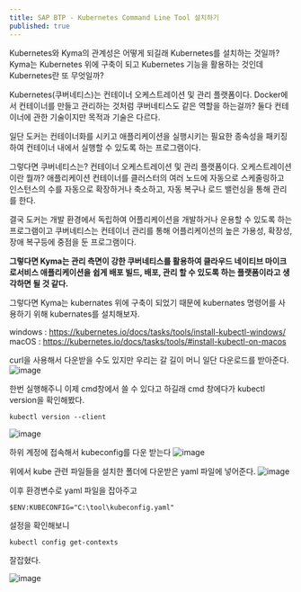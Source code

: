 ```yaml
---
title: SAP BTP - Kubernetes Command Line Tool 설치하기
published: true
---
```


Kubernetes와 Kyma의 관계성은 어떻게 되길래 Kubernetes를 설치하는 것일까?
Kyma는 Kubernetes 위에 구축이 되고 Kubernetes 기능을 활용하는 것인데 Kubernetes란 또 무엇일까?

Kubernetes(쿠버네티스)는 컨테이너 오케스트레이션 및 관리 플랫폼이다.
Docker에서 컨테이너를 만들고 관리하는 것처럼 쿠버네티스도 같은 역할을 하는걸까?
둘다 컨테이너에 관한 기술이지만 목적과 기술은 다르다.

일단 도커는 컨테이너화를 시키고 애플리케이션을 실행시키는 필요한 종속성을 패키징하여 컨테이너 내에서 실행할 수 있도록 하는 프로그램이다.

그렇다면 쿠버네티스는?
컨테이너 오케스트레이션 및 관리 플랫폼이다.
오케스트레이션이란 뭘까? 애플리케이션 컨테이너를 클러스터의 여러 노드에 자동으로 스케줄링하고 인스턴스의 수를 자동으로 확장하거나 축소하고, 자동 복구나 로드 밸런싱을 통해 관리를 한다.

결국 도커는 개발 환경에서 독립하여 어플리케이션을 개발하거나 운용할 수 있도록 하는 프로그램이고
쿠버네티스는 컨테이너 관리를 통해 어플리케이션의 높은 가용성, 확장성, 장애 복구등에 중점을 둔 프로그램이다.

**그렇다면 Kyma는 관리 측면이 강한 쿠버네티스를 활용하여 클라우드 네이티브 마이크로서비스 애플리케이션을 쉽게 배포 빌드, 배포, 관리 할 수 있도록 하는 플랫폼이라고 생각하면 될 것 같다.**

그렇다면 Kyma는 kubernates 위에 구축이 되었기 때문에 kubernates 명령어를 사용하기 위해 kubernates를 설치해보자.

windows : https://kubernetes.io/docs/tasks/tools/install-kubectl-windows/
macOS : https://kubernetes.io/docs/tasks/tools/#install-kubectl-on-macos

curl을 사용해서 다운받을 수도 있지만 우리는 갈 길이 머니 일단 다운로드를 받아준다.
![image](https://github.com/BJSNuruhee/levelup/assets/88364980/e694d3e1-bd8e-49bf-a914-a07a4f16e891)

한번 실행해주니 이제 cmd창에서 쓸 수 있다고 하길래 cmd 창에다가 kubectl version을 확인해봤다.
```
kubectl version --client
```
![image](https://github.com/BJSNuruhee/levelup/assets/88364980/1baced3e-a96e-4a80-921b-642cec22e544)

하위 계정에 접속해서 kubeconfig를 다운 받는다
![image](https://github.com/BJSNuruhee/levelup/assets/88364980/34d1fffb-5ffc-4ecd-ae4a-436547998251)

위에서 kube 관련 파일들을 설치한 폴더에 다운받은 yaml 파일에 넣어준다.
![image](https://github.com/BJSNuruhee/levelup/assets/88364980/78b61196-0d92-4a8f-acef-2a9215242c82)

이후 환경변수로 yaml 파일을 잡아주고
```
$ENV:KUBECONFIG="C:\tool\kubeconfig.yaml"
```

설정을 확인해보니
```
kubectl config get-contexts
```
잘잡혔다.

![image](https://github.com/BJSNuruhee/levelup/assets/88364980/3d1b61d1-2ef7-4775-84a1-fbaa5950e414)
